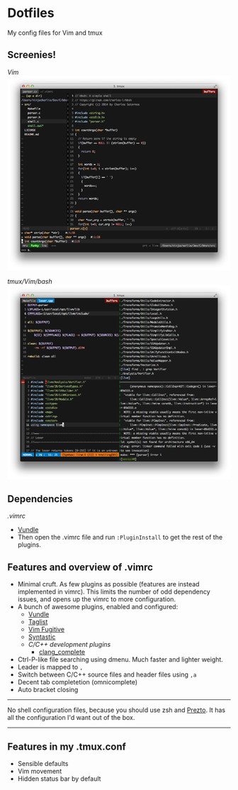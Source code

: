 Dotfiles
========
My config files for Vim and tmux

Screenies!
--------
_Vim_<br/>
![](vim.png)
<br/>

_tmux/Vim/bash_<br/>
![](all_together.png)

Dependencies
-----
*.vimrc*
- [Vundle](http://www.vim.org/scripts/script.php?script_id=3458)
- Then open the .vimrc file and run `:PluginInstall` to get the rest of the plugins.

Features and overview of .vimrc
----
- Minimal cruft. As few plugins as possible (features are instead implemented in vimrc). This limits the number of odd dependency issues, and opens up the vimrc to more configuration.
- A bunch of awesome plugins, enabled and configured:
  - [Vundle](http://www.vim.org/scripts/script.php?script_id=3458)
  - [Taglist](http://www.vim.org/scripts/script.php%3Fscript_id%3D273)
  - [Vim Fugitive](https://github.com/tpope/vim-fugitive)
  - [Syntastic](https://github.com/scrooloose/syntastic)
  - *C/C++ development plugins*
    - [clang_complete](https://github.com/Rip-Rip/clang_complete)
- Ctrl-P-like file searching using dmenu. Much faster and lighter weight.
- Leader is mapped to `,`
- Switch between C/C++ source files and header files using `,a`
- Decent tab completetion (omnicomplete)
- Auto bracket closing

------
No shell configuration files, because you should use zsh and [Prezto](https://github.com/sorin-ionescu/prezto). It has all the configuration I'd want out of the box.

------

Features in my .tmux.conf
---
- Sensible defaults
- Vim movement
- Hidden status bar by default
